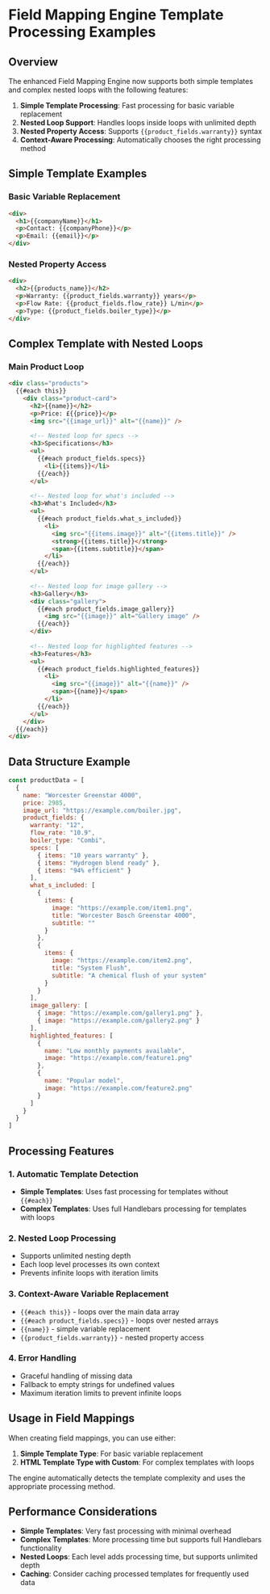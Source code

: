 # Field Mapping Engine Template Processing Examples

## Overview
The enhanced Field Mapping Engine now supports both simple templates and complex nested loops with the following features:

1. **Simple Template Processing**: Fast processing for basic variable replacement
2. **Nested Loop Support**: Handles loops inside loops with unlimited depth
3. **Nested Property Access**: Supports `{{product_fields.warranty}}` syntax
4. **Context-Aware Processing**: Automatically chooses the right processing method

## Simple Template Examples

### Basic Variable Replacement
```html
<div>
  <h1>{{companyName}}</h1>
  <p>Contact: {{companyPhone}}</p>
  <p>Email: {{email}}</p>
</div>
```

### Nested Property Access
```html
<div>
  <h2>{{products_name}}</h2>
  <p>Warranty: {{product_fields.warranty}} years</p>
  <p>Flow Rate: {{product_fields.flow_rate}} L/min</p>
  <p>Type: {{product_fields.boiler_type}}</p>
</div>
```

## Complex Template with Nested Loops

### Main Product Loop
```html
<div class="products">
  {{#each this}}
    <div class="product-card">
      <h2>{{name}}</h2>
      <p>Price: £{{price}}</p>
      <img src="{{image_url}}" alt="{{name}}" />
      
      <!-- Nested loop for specs -->
      <h3>Specifications</h3>
      <ul>
        {{#each product_fields.specs}}
          <li>{{items}}</li>
        {{/each}}
      </ul>
      
      <!-- Nested loop for what's included -->
      <h3>What's Included</h3>
      <ul>
        {{#each product_fields.what_s_included}}
          <li>
            <img src="{{items.image}}" alt="{{items.title}}" />
            <strong>{{items.title}}</strong>
            <span>{{items.subtitle}}</span>
          </li>
        {{/each}}
      </ul>
      
      <!-- Nested loop for image gallery -->
      <h3>Gallery</h3>
      <div class="gallery">
        {{#each product_fields.image_gallery}}
          <img src="{{image}}" alt="Gallery image" />
        {{/each}}
      </div>
      
      <!-- Nested loop for highlighted features -->
      <h3>Features</h3>
      <ul>
        {{#each product_fields.highlighted_features}}
          <li>
            <img src="{{image}}" alt="{{name}}" />
            <span>{{name}}</span>
          </li>
        {{/each}}
      </ul>
    </div>
  {{/each}}
</div>
```

## Data Structure Example

```javascript
const productData = [
  {
    name: "Worcester Greenstar 4000",
    price: 2985,
    image_url: "https://example.com/boiler.jpg",
    product_fields: {
      warranty: "12",
      flow_rate: "10.9",
      boiler_type: "Combi",
      specs: [
        { items: "10 years warranty" },
        { items: "Hydrogen blend ready" },
        { items: "94% efficient" }
      ],
      what_s_included: [
        {
          items: {
            image: "https://example.com/item1.png",
            title: "Worcester Bosch Greenstar 4000",
            subtitle: ""
          }
        },
        {
          items: {
            image: "https://example.com/item2.png",
            title: "System Flush",
            subtitle: "A chemical flush of your system"
          }
        }
      ],
      image_gallery: [
        { image: "https://example.com/gallery1.png" },
        { image: "https://example.com/gallery2.png" }
      ],
      highlighted_features: [
        {
          name: "Low monthly payments available",
          image: "https://example.com/feature1.png"
        },
        {
          name: "Popular model",
          image: "https://example.com/feature2.png"
        }
      ]
    }
  }
]
```

## Processing Features

### 1. Automatic Template Detection
- **Simple Templates**: Uses fast processing for templates without `{{#each}}`
- **Complex Templates**: Uses full Handlebars processing for templates with loops

### 2. Nested Loop Processing
- Supports unlimited nesting depth
- Each loop level processes its own context
- Prevents infinite loops with iteration limits

### 3. Context-Aware Variable Replacement
- `{{#each this}}` - loops over the main data array
- `{{#each product_fields.specs}}` - loops over nested arrays
- `{{name}}` - simple variable replacement
- `{{product_fields.warranty}}` - nested property access

### 4. Error Handling
- Graceful handling of missing data
- Fallback to empty strings for undefined values
- Maximum iteration limits to prevent infinite loops

## Usage in Field Mappings

When creating field mappings, you can use either:

1. **Simple Template Type**: For basic variable replacement
2. **HTML Template Type with Custom**: For complex templates with loops

The engine automatically detects the template complexity and uses the appropriate processing method.

## Performance Considerations

- **Simple Templates**: Very fast processing with minimal overhead
- **Complex Templates**: More processing time but supports full Handlebars functionality
- **Nested Loops**: Each level adds processing time, but supports unlimited depth
- **Caching**: Consider caching processed templates for frequently used data
